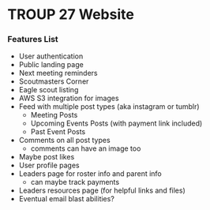 # TROUP 27 Website

### Features List
- User authentication
- Public landing page
- Next meeting reminders
- Scoutmasters Corner
- Eagle scout listing
- AWS S3 integration for images
- Feed with multiple post types (aka instagram or tumblr)
   - Meeting Posts
   - Upcoming Events Posts (with payment link included)
   - Past Event Posts 
- Comments on all post types
   - comments can have an image too
- Maybe post likes
- User profile pages
- Leaders page for roster info and parent info
   - can maybe track payments
- Leaders resources page (for helpful links and files)
- Eventual email blast abilities?
